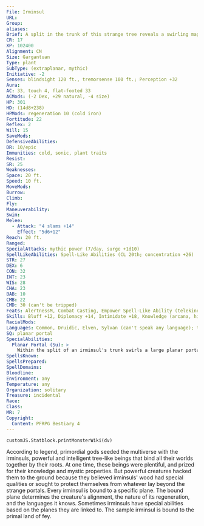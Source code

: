 ```yaml
---
File: Irminsul
URL: 
Group: 
aliases: 
Brief: A split in the trunk of this strange tree reveals a swirling magical portal to an unknown destination.
CR: 17
XP: 102400
Alignment: CN
Size: Gargantuan
Type: plant
SubType: (extraplanar, mythic)
Initiative: -2
Senses: blindsight 120 ft., tremorsense 100 ft.; Perception +32
Aura: 
AC: 33, touch 4, flat-footed 33
ACMods: (-2 Dex, +29 natural, -4 size)
HP: 301
HD: (14d8+238)
HPMods: regeneration 10 (cold iron)
Fortitude: 22
Reflex: 2
Will: 15
SaveMods: 
DefensiveAbilities: 
DR: 10/epic
Immunities: cold, sonic, plant traits
Resist: 
SR: 25
Weaknesses: 
Space: 20 ft.
Speed: 10 ft.
MoveMods: 
Burrow: 
Climb: 
Fly: 
Maneuverability: 
Swim: 
Melee: 
  - Attack: "4 slams +14"
    Effect: "5d6+12"
Reach: 20 ft.
Ranged: 
SpecialAttacks: mythic power (7/day, surge +1d10)
SpellLikeAbilities: Spell-Like Abilities (CL 20th; concentration +26)  Constant-see alignmentUC (its own alignment only)   At Will-telekinesis (DC 21)
STR: 27
DEX: 6
CON: 32
INT: 23
WIS: 28
CHA: 23
BAB: 10
CMB: 22
CMD: 30 (can't be tripped)
Feats: AlertnessM, Combat Casting, Empower Spell-Like Ability (telekinesis), Great FortitudeM, Iron WillM, Quicken Spell-Like Ability (telekinesis), ToughnessM
Skills: Bluff +12, Diplomacy +14, Intimidate +18, Knowledge (arcana, history) +9, Knowledge (nature) +14, Knowledge (planes) +18, Knowledge (religion) +16, Perception +32, Sense Motive +29, Spellcraft +20, Survival +17
RacialMods: 
Languages: Common, Druidic, Elven, Sylvan (can't speak any language); telepathy 100 ft.
SQ: planar portal
SpecialAbilities:
  Planar Portal (Su): >
    Within the split of an irminsul's trunk swirls a large planar portal, a permanent gate that links one plane to another. An irminsul controls whether or not specific creatures can pass through its portal, which grants entrance to a specific location on the linked plane. Those attempting to breach a barred portal must succeed at a DC 26 Fortitude save or be ejected and teleported to a random location on the current plane. If the trespasser successfully saves, it takes 6d6 points of damage and is sickened for 1 minute. The DC for this save is Wisdom-based. Mythic characters can expend uses of mythic power to forcefully pass through the gate, lowering the DC of the saving throw by 5 for each use of mythic power expended in this fashion.
SpellsKnown: 
SpellsPrepared: 
SpellDomains: 
Bloodline: 
Environment: any
Temperature: any
Organization: solitary
Treasure: incidental
Race: 
Class: 
MR: 7
Copyright:
  Content: PFRPG Bestiary 4
---
```

```dataviewjs
customJS.Statblock.printMonsterWiki(dv)
```
According to legend, primordial gods seeded the multiverse with the irminsuls, powerful and intelligent tree-like beings that bind all their worlds together by their roots. At one time, these beings were plentiful, and prized for their knowledge and mystic properties. But powerful creatures hacked them to the ground because they believed irminsuls' wood had special qualities or sought to protect themselves from whatever lay beyond the strange portals. Every irminsul is bound to a specific plane. The bound plane determines the creature's alignment, the nature of its regeneration, and the languages it knows. Sometimes irminsuls have special abilities based on the planes they are linked to. The sample irminsul is bound to the primal land of fey.
